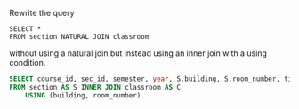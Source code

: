 Rewrite the query

```
SELECT * 
FROM section NATURAL JOIN classroom 
```
without using a natural join but instead using an inner join 
with a using condition.

```SQL
SELECT course_id, sec_id, semester, year, S.building, S.room_number, time_slot_id, capacity
FROM section AS S INNER JOIN classroom AS C
    USING (building, room_number)
```